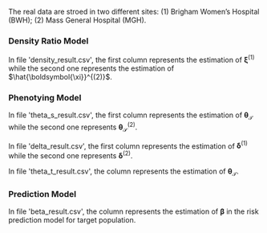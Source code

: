 The real data are stroed in two different sites: (1) Brigham Women’s Hospital (BWH); (2) Mass General Hospital (MGH).

### Density Ratio Model
In file 'density_result.csv', the first column represents the estimation of $\boldsymbol{\xi}^{(1)}$ while the second one represents the estimation of $\hat{\boldsymbol{\xi}}^{(2)}$.

### Phenotying Model
In file 'theta_s_result.csv', the first column represents the estimation of $\boldsymbol{\theta}_{\mathcal{T}}$ while the second one represents $\boldsymbol{\theta}_{\mathcal{S}}^{(2)}$.

In file 'delta_result.csv', the first column represents the estimation of $\boldsymbol{\delta}^{(1)}$ while the second one represents $\boldsymbol{\delta}^{(2)}$.

In file 'theta_t_result.csv', the column represents the estimation of $\boldsymbol{\theta}_{\mathcal{T}}$.

### Prediction Model
In file 'beta_result.csv', the column represents the estimation of $\boldsymbol{\beta}$ in the risk prediction model for target population.
